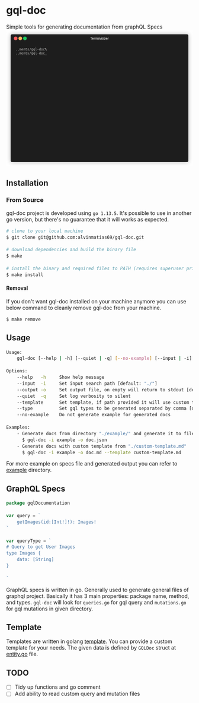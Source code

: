 # gql-doc
Simple tools for generating documentation from graphQL Specs
![gql-doc demo](resource/demo.gif)

## Installation

### From Source
gql-doc project is developed using `go 1.13.5`. It's possible to use in another go version, but there's no guarantee that it will works as expected.

``` sh
# clone to your local machine
$ git clone git@github.com:alvinmatias69/gql-doc.git

# download dependencies and build the binary file
$ make

# install the binary and required files to PATH (requires superuser privileges)
$ make install
```

#### Removal
If you don't want gql-doc installed on your machine anymore you can use below command to cleanly remove gql-doc from your machine.

``` sh
$ make remove
```


## Usage
```sh
Usage:
	gql-doc [--help | -h] [--quiet | -q] [--no-example] [--input | -i] [--output | -o] [--template] [--type]

Options:
	--help	 -h		Show help message
	--input	 -i		Set input search path [default: "./"]
	--output -o		Set output file, on empty will return to stdout [default: ""]
	--quiet	 -q		Set log verbosity to silent
	--template		Set template, if path provided it will use custom template ["json"|"markdown"|"html"|"confluence", default: "json"]
	--type			Set gql types to be generated separated by comma [default: "query,mutation"]
	--no-example    Do not generate example for generated docs

Examples:
	- Generate docs from directory "./example/" and generate it to file "doc.json"
	  $ gql-doc -i example -o doc.json
	- Generate docs with custom template from "./custom-template.md"
	  $ gql-doc -i example -o doc.md --template custom-template.md
```

For more example on specs file and generated output you can refer to [example](example_data) directory.

## GraphQL Specs

```go
package gqlDocumentation

var query = `
	getImages(id:[Int!]!): Images!
`

var queryType = `
# Query to get User Images
type Images {
	data: [String]
}

`
```

GraphQL specs is written in go. Generally used to generate general files of graphql project. Basically it has 3 main properties: package name, method, and types.
`gql-doc` will look for `queries.go` for gql query and `mutations.go` for gql mutations in given directory.

## Template
Templates are written in golang [template](https://golang.org/pkg/text/template/). You can provide a custom template for your needs. The given data is defined by `GQLDoc` struct at [entity.go](entity.go) file.

## TODO
- [ ] Tidy up functions and go comment
- [ ] Add ability to read custom query and mutation files
